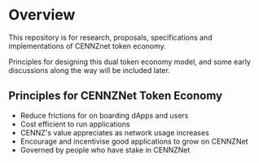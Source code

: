 # Overview
This repository is for research, proposals, specifications and implementations of CENNZnet token economy.

Principles for designing this dual token economy model, and some early discussions along the way will be included later.

## Principles for CENNZNet Token Economy
* Reduce frictions for on boarding dApps and users
* Cost efficient to run applications
* CENNZ's value appreciates as network usage increases
* Encourage and incentivise good applications to grow on CENNZNet
* Governed by people who have stake in CENNZNet
